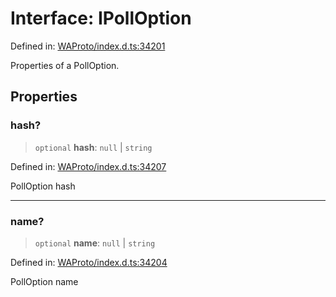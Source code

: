 # Interface: IPollOption

Defined in: [WAProto/index.d.ts:34201](https://github.com/Fokusdotid/Baileys/blob/c2e37a764497a58082d1525ba2f083f341e3eefa/WAProto/index.d.ts#L34201)

Properties of a PollOption.

## Properties

### hash?

> `optional` **hash**: `null` \| `string`

Defined in: [WAProto/index.d.ts:34207](https://github.com/Fokusdotid/Baileys/blob/c2e37a764497a58082d1525ba2f083f341e3eefa/WAProto/index.d.ts#L34207)

PollOption hash

***

### name?

> `optional` **name**: `null` \| `string`

Defined in: [WAProto/index.d.ts:34204](https://github.com/Fokusdotid/Baileys/blob/c2e37a764497a58082d1525ba2f083f341e3eefa/WAProto/index.d.ts#L34204)

PollOption name
